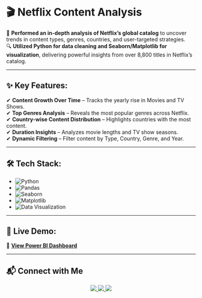 # 🎬 Netflix Content Analysis 

🚀 **Performed an in-depth analysis of Netflix’s global catalog** to uncover trends in content types, genres, countries, and user-targeted strategies.  
🔍 **Utilized Python for data cleaning and Seaborn/Matplotlib for visualization**, delivering powerful insights from over 8,800 titles in Netflix’s catalog.

---

## ✨ Key Features:

✔ **Content Growth Over Time** – Tracks the yearly rise in Movies and TV Shows.  
✔ **Top Genres Analysis** – Reveals the most popular genres across Netflix.  
✔ **Country-wise Content Distribution** – Highlights countries with the most content.  
✔ **Duration Insights** – Analyzes movie lengths and TV show seasons.    
✔ **Dynamic Filtering** – Filter content by Type, Country, Genre, and Year.

---

## 🛠 Tech Stack:

- ![Python](https://img.shields.io/badge/Python-3776AB?style=for-the-badge&logo=python&logoColor=white)
- ![Pandas](https://img.shields.io/badge/Pandas-150458?style=for-the-badge&logo=pandas&logoColor=white)
- ![Seaborn](https://img.shields.io/badge/Seaborn-2C2D72?style=for-the-badge&logo=seaborn&logoColor=white)
- ![Matplotlib](https://img.shields.io/badge/Matplotlib-11557C?style=for-the-badge&logo=matplotlib&logoColor=white)
- ![Data Visualization](https://img.shields.io/badge/Data%20Visualization-FF5733?style=for-the-badge)

---

## 📌 Live Demo:

🔗 **[View Power BI Dashboard](https://tinyurl.com/2r9wb4ne)**

---

## 📬 Connect with Me

<p align="center">
  <a href="https://www.linkedin.com/in/shrutik-bhatt-9199b91b1">
    <img src="https://img.shields.io/badge/LinkedIn-blue?style=for-the-badge&logo=linkedin" />
  </a>
  <a href="https://www.instagram.com/bhatt_shrutik">
    <img src="https://img.shields.io/badge/Instagram-E4405F?style=for-the-badge&logo=instagram&logoColor=white" />
  </a>
  <a href="https://twitter.com/bhatt_shrutik">
    <img src="https://img.shields.io/badge/X-000000?style=for-the-badge&logo=twitter&logoColor=white" />
  </a>
</p>  
